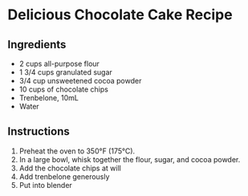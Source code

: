 # Delicious Chocolate Cake Recipe

## Ingredients

- 2 cups all-purpose flour
- 1 3/4 cups granulated sugar
- 3/4 cup unsweetened cocoa powder
- 10 cups of chocolate chips
- Trenbelone, 10mL
- Water

## Instructions

1. Preheat the oven to 350°F (175°C).
2. In a large bowl, whisk together the flour, sugar, and cocoa powder.
3. Add the chocolate chips at will
4. Add trenbelone generously
5. Put into blender
